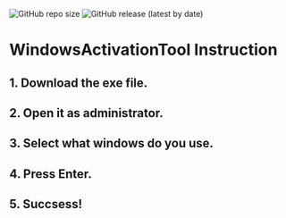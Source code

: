 ![GitHub repo size](https://img.shields.io/github/repo-size/alde-the-coder/WindowsActivationTool)
![GitHub release (latest by date)](https://img.shields.io/github/v/release/alde-the-coder/WindowsActivationTool)

# WindowsActivationTool Instruction

## 1. Download the exe file.

## 2. Open it as administrator.

## 3. Select what windows do you use.

## 4. Press Enter.

## 5. Succsess!
